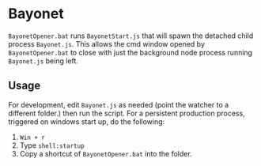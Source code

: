 # Bayonet

`BayonetOpener.bat` runs `BayonetStart.js` that will spawn the detached child process `Bayonet.js`.
This allows the cmd window opened by `BayonetOpener.bat` to close with just the background node process running `Bayonet.js` being left.

## Usage

For development, edit `Bayonet.js` as needed (point the watcher to a different folder.) then run the script.
For a persistent production process, triggered on windows start up, do the following:

1. `Win + r`
2. Type `shell:startup`
3. Copy a shortcut of `BayonetOpener.bat` into the folder.
